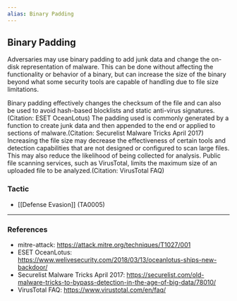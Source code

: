 ```yaml
---
alias: Binary Padding
---
```


## Binary Padding

Adversaries may use binary padding to add junk data and change the on-disk representation of malware. This can be done without affecting the functionality or behavior of a binary, but can increase the size of the binary beyond what some security tools are capable of handling due to file size limitations. 

Binary padding effectively changes the checksum of the file and can also be used to avoid hash-based blocklists and static anti-virus signatures.(Citation: ESET OceanLotus) The padding used is commonly generated by a function to create junk data and then appended to the end or applied to sections of malware.(Citation: Securelist Malware Tricks April 2017) Increasing the file size may decrease the effectiveness of certain tools and detection capabilities that are not designed or configured to scan large files. This may also reduce the likelihood of being collected for analysis. Public file scanning services, such as VirusTotal, limits the maximum size of an uploaded file to be analyzed.(Citation: VirusTotal FAQ) 


### Tactic

- [[Defense Evasion]] (TA0005)


---
### References

- mitre-attack: https://attack.mitre.org/techniques/T1027/001
- ESET OceanLotus: https://www.welivesecurity.com/2018/03/13/oceanlotus-ships-new-backdoor/
- Securelist Malware Tricks April 2017: https://securelist.com/old-malware-tricks-to-bypass-detection-in-the-age-of-big-data/78010/
- VirusTotal FAQ: https://www.virustotal.com/en/faq/
